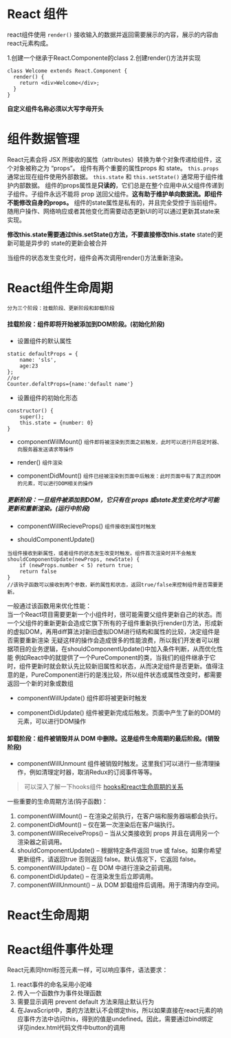 # React 组件
react组件使用 `render()` 接收输入的数据并返回需要展示的内容，展示的内容由react元素构成。  

1.创建一个继承于React.Componente的class
2.创建render()方法并实现  
```
class Welcome extends React.Component {
  render() {
    return <div>Welcome</div>;
  }
}
```
**自定义组件名称必须以大写字母开头**  

# 组件数据管理
React元素会将 JSX 所接收的属性（attributes）转换为单个对象传递给组件，这个对象被称之为 “props”。
组件有两个重要的属性props 和 state。
 `this.props` 通常出现在组件使用外部数据。
`this.state` 和 `this.setState()` 通常用于组件维护内部数据。
组件的props属性是**只读的**，它们总是在整个应用中从父组件传递到子组件。子组件永远不能将 prop 送回父组件。**这有助于维护单向数据流。即组件不能修改自身的props。**
组件的state属性是私有的，并且完全受控于当前组件。随用户操作、网络响应或者其他变化而需要动态更新UI的可以通过更新其state来实现。

**修改this.state需要通过this.setState()方法，不要直接修改this.state**
state的更新可能是异步的
state的更新会被合并

当组件的状态发生变化时，组件会再次调用render()方法重新渲染。

# React组件生命周期
`分为三个阶段：挂载阶段、更新阶段和卸载阶段`
#### 挂载阶段：组件即将开始被添加到DOM阶段。(初始化阶段)
- 设置组件的默认属性
```
static defaultProps = {
    name: 'sls',
    age:23
};
//or
Counter.defaltProps={name:'default name'}
```

- 设置组件的初始化形态
```
constructor() {
    super();
    this.state = {number: 0}
}
```

- componentWillMount()
`组件即将被渲染到页面之前触发，此时可以进行开启定时器、向服务器发送请求等操作`

- render()
`组件渲染`

- componentDidMount()
`组件已经被渲染到页面中后触发：此时页面中有了真正的DOM的元素，可以进行DOM相关的操作`

##### 更新阶段：一旦组件被添加到DOM，它只有在 props 或state发生变化时才可能更新和重新渲染。(运行中阶段)
- componentWillRecieveProps()
`组件接收到属性时触发`

- shouldComponentUpdate()
```
当组件接收到新属性，或者组件的状态发生改变时触发。组件首次渲染时并不会触发
shouldComponentUpdate(newProps, newState) {
    if (newProps.number < 5) return true;
    return false
}
//该钩子函数可以接收到两个参数，新的属性和状态，返回true/false来控制组件是否需要更新。
```
一般通过该函数用来优化性能：  
当一个React项目需要更新一个小组件时，很可能需要父组件更新自己的状态。而一个父组件的重新更新会造成它旗下所有的子组件重新执行render()方法，形成新的虚拟DOM，再用diff算法对新旧虚拟DOM进行结构和属性的比较，决定组件是否需要重新渲染
无疑这样的操作会造成很多的性能浪费，所以我们开发者可以根据项目的业务逻辑，在shouldComponentUpdate()中加入条件判断，从而优化性能
例如React中的就提供了一个PureComponent的类，当我们的组件继承于它时，组件更新时就会默认先比较新旧属性和状态，从而决定组件是否更新。值得注意的是，PureComponent进行的是浅比较，所以组件状态或属性改变时，都需要返回一个新的对象或数组

- componentWillUpdate()
组件即将被更新时触发

- componentDidUpdate()
组件被更新完成后触发。页面中产生了新的DOM的元素，可以进行DOM操作

#### 卸载阶段：组件被销毁并从 DOM 中删除。这是组件生命周期的最后阶段。(销毁阶段)
- componentWillUnmount
组件被销毁时触发。这里我们可以进行一些清理操作，例如清理定时器，取消Redux的订阅事件等等。

> 可以深入了解一下hooks组件  [hooks和react生命周期的关系](https://segmentfault.com/a/1190000019900931)

一些重要的生命周期方法(钩子函数)：
1. componentWillMount() – 在渲染之前执行，在客户端和服务器端都会执行。
2. componentDidMount() – 仅在第一次渲染后在客户端执行。
3. componentWillReceiveProps() – 当从父类接收到 props 并且在调用另一个渲染器之前调用。
4. shouldComponentUpdate() – 根据特定条件返回 true 或 false。如果你希望更新组件，请返回true 否则返回 false。默认情况下，它返回 false。
5. componentWillUpdate() – 在 DOM 中进行渲染之前调用。
6. componentDidUpdate() – 在渲染发生后立即调用。
7. componentWillUnmount() – 从 DOM 卸载组件后调用。用于清理内存空间。

# React生命周期


# React组件事件处理

React元素同html标签元素一样，可以响应事件，语法要求：
1. react事件的命名采用小驼峰
2. 传入一个函数作为事件处理函数
3. 需要显示调用 prevent default 方法来阻止默认行为
4. 在JavaScript中，类的方法默认不会绑定this，所以如果直接在react元素的响应事件方法中访问this，得到的值是undefined。因此，需要通过bind绑定  
详见index.html代码文件中button的调用  